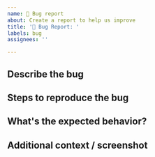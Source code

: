 ```yaml
---
name: 🐛 Bug report
about: Create a report to help us improve
title: '🐛 Bug Report: '
labels: bug
assignees: ''

---
```


## Describe the bug
<!--
  A clear and concise description of what the bug is.
-->

## Steps to reproduce the bug

<!--
Steps to reproduce the behavior:
1. Go to '...'
2. Click on '....'
3. Scroll down to '....'
4. See error
-->

## What's the expected behavior?
<!-- 
  A clear and concise description of what you expected to happen.
-->

## Additional context / screenshot
<!--
  Add any other context about the problem here.
-->
